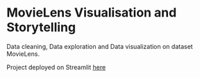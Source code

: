 # MovieLens Visualisation and Storytelling
 
Data cleaning, Data exploration and Data visualization on dataset MovieLens.

Project deployed on Streamlit [here](https://movielens-viz.streamlit.app/)
